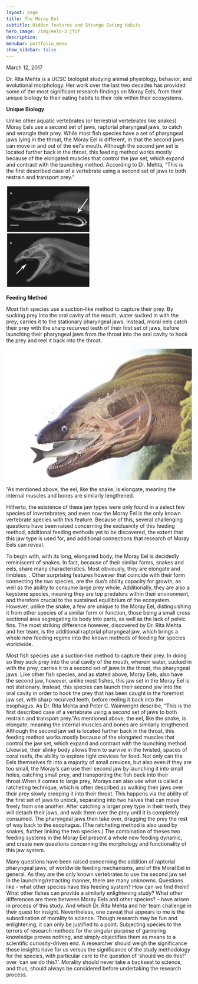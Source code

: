 ```yaml
---
layout: page
title: The Moray Eel
subtitle: Hidden features and Strange Eating Habits
hero_image: /img/eels-3.jfif
description: 
menubar: portfolio_menu
show_sidebar: false    	
---
```


March 12, 2017



Dr. Rita Mehta is a UCSC biologist studying animal physiology, behavior, and evolutional morphology. Her work over the last two decades has provided some of the most significant research findings on Moray Eels, from their unique biology to their eating habits to their role within their ecosystems.

**Unique Biology**

Unlike other aquatic vertebrates (or terrestrial vertebrates like snakes) Moray Eels use a second set of jaws, raptorial pharyngeal jaws, to catch and wrangle their prey. While most fish species have a set of pharyngeal jaws lying in the throat, the Moray Eel is different, in that the second jaws can move in and out of the eel's mouth. Although the second jaw set is located further back in the throat, this feeding method works mostly because of the elongated muscles that control the jaw set, which expand and contract with the launching method. According to Dr. Mehta, “This is the first described case of a vertebrate using a second set of jaws to both restrain and transport prey.”

![](/img/moray-eel-jaw.jpg)

**Feeding Method**

Most fish species use a suction-like method to capture their prey. By sucking prey into the oral cavity of the mouth, water sucked in with the prey, carries it to the stationary pharyngeal jaws. Instead, moral eels catch their prey with the sharp recurved teeth of their first set of jaws, before launching their pharyngeal jaws from the throat into the oral cavity to hook the prey and reel it back into the throat. 

![](/img/eels-2.jpg)

”As mentioned above, the eel, like the snake, is elongate, meaning the internal muscles and bones are similarly lengthened. 



Hitherto, the existence of these jaw types were only found in a select few species of invertebrates; and even now the Moray Eel is the only known vertebrate species with this feature. Because of this, several challenging questions have been raised concerning the exclusivity of this feeding method, additional feeding methods yet to be discovered, the extent that this jaw type is used for, and additional connections that research of Moray Eels can reveal.

To begin with, with its long, elongated body, the Moray Eel is decidedly reminiscent of snakes. In fact, because of their similar forms, snakes and eels, share many characteristics. Most obviously, they are elongate and limbless, . Other surprising features however that coincide with their form connecting the two species, are the duo’s ability capacity for growth, as well as the ability to consume large prey whole. Additionally, they are also a keystone species, meaning they are top predators within their environment, and therefore crucial to the sustained equilibrium of the ecosystem. However, unlike the snake, a few are unique to the Moray Eel, distinguishing it from other species of a similar form or function, those being a small cross sectional area segregating its body into parts, as well as the lack of pelvic fins. The most striking difference however, discovered by Dr. Rita Mehta and her team, is the additional raptorial pharyngeal jaw, which brings a whole new feeding regime into the known methods of feeding for species worldwide.

Most fish species use a suction-like method to capture their prey. In doing so they suck prey into the oral cavity of the mouth, wherein water, sucked in with the prey, carries it to a second set of jaws in the throat, the pharyngeal jaws. Like other fish species, and as stated above, Moray Eels, also have the second jaw, however, unlike most fishes, this jaw set in the Moray Eel is not stationary. Instead, this species can launch their second jaw into the oral cavity in order to hook the prey that has been caught in the foremost jaw set, with sharp recurved teeth, before reeling it back into the esophagus. As Dr. Rita Mehta and Peter C. Wainwright describe, “This is the first described case of a vertebrate using a second set of jaws to both restrain and transport prey.”As mentioned above, the eel, like the snake, is elongate, meaning the internal muscles and bones are similarly lengthened. Although the second jaw set is located further back in the throat, this feeding method works mostly because of the elongated muscles that control the jaw set, which expand and contract with the launching method. Likewise, their slinky body allows them to survive in the twisted, spaces of coral reefs, the ability to explore tight crevices for food. Not only can the Eels themselves fit into a majority of small crevices, but also even if they are too small, the Moray’s can use their second jaw by launching it into small holes, catching small prey, and transporting the fish back into their throat.When it comes to large prey, Morays can also use what is called a ratcheting technique, which is often described as walking their jaws over their prey slowly creeping it into their throat. This happens via the ability of the first set of jaws to unlock, separating into two halves that can move freely from one another. After catching a larger prey type in their teeth, they will detach their jaws, and walk them over the prey until it is completely consumed. The pharyngeal jaws then take over, dragging the prey the rest of way back to the esophagus. (The ratcheting method is also used by snakes, further linking the two species.) The combination of theses two feeding systems in the Moray Eel present a whole new feeding dynamic, and create new questions concerning the morphology and functionality of this jaw system.

Many questions have been raised concerning the addition of raptorial pharyngeal jaws, of worldwide feeding mechanisms, and of the Moral Eel in general. As they are the only known vertebrates to use the second jaw set in the launching/retracting manner, there are many unknowns. Questions like - what other species have this feeding system? How can we find them? What other fishes can provide a similarly enlightening study? What other differences are there between Moray Eels and other species? – have arisen in process of this study. And which Dr. Rita Mehta and her team challenge in their quest for insight. Nevertheless, one caveat that appears to me is the subordination of morality to science. Though research may be fun and enlightening, it can only be justified to a point. Subjecting species to the terrors of research methods for the singular purpose of garnering knowledge proves nothing, and simply objectifies them as means to a scientific curiosity-driven end. A researcher should weigh the significance these insights have for us versus the significance of the study methodology for the species, with particular care to the question of ‘should we do this?’ over ‘can we do this?’. Morality should never take a backseat to science, and thus, should always be considered before undertaking the research process.